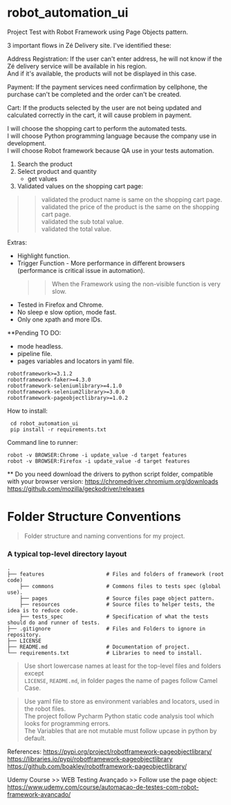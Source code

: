 # robot_automation_ui

Project Test with Robot Framework using Page Objects pattern.

3 important flows in Zé Delivery site. I've identified these:

Address Registration: If the user can't enter address, he will not know if the Zé delivery service will be available in his region.   
And if it's available, the products will not be displayed in this case.  

Payment: If the payment services need confirmation by cellphone, the purchase can't be completed and the order can't be created.  

Cart: If the products selected by the user are not being updated and calculated correctly in the cart, it will cause problem in payment.  

I will choose the shopping cart to perform the automated tests.  
I will choose Python programming language because the company use in development.  
I will choose Robot framework because QA use in your tests automation.  

1. Search the product
2. Select product and quantity 
    - get values
3. Validated values on the shopping cart page:  
>> validated the product name is same on the shopping cart page.  
>> validated the price of the product is the same on the shopping cart page.  
>> validated the sub total value.  
>> validated the total value.     

Extras:  
- Highlight function.  
- Trigger Function - More performance in different browsers (performance is critical issue in automation).   
    >> When the Framework using the non-visible function is very slow.  
- Tested in Firefox and Chrome.  
- No sleep e slow option, mode fast.  
- Only one xpath and more IDs.  

**Pending TO DO: 
- mode headless.
- pipeline file.
- pages variables and locators in yaml file.

```
robotframework>=3.1.2
robotframework-faker>=4.3.0
robotframework-seleniumlibrary>=4.1.0
robotframework-selenium2library>=3.0.0
robotframework-pageobjectlibrary>=1.0.2
```

How to install:
```
 cd robot_automation_ui   
 pip install -r requirements.txt
```

Command line to runner:
```
robot -v BROWSER:Chrome -i update_value -d target features
robot -v BROWSER:Firefox -i update_value -d target features
```

** Do you need download the drivers to python script folder, compatible with your browser version:
https://chromedriver.chromium.org/downloads  
https://github.com/mozilla/geckodriver/releases  

Folder Structure Conventions
============================

> Folder structure and naming conventions for my project.

### A typical top-level directory layout
    .
    ├── features                    # Files and folders of framework (root code)
        ├── commons                 # Commons files to tests spec (global use).
        ├── pages                   # Source files page object pattern.
        ├── resources               # Source files to helper tests, the idea is to reduce code.
        ├── tests_spec              # Specification of what the tests should do and runner of tests.
    ├── .gitignore                  # Files and Folders to ignore in repository.
    ├── LICENSE
    ├── README.md                   # Documentation of project.
    └── requirements.txt            # Libraries to need to install.

> Use short lowercase names at least for the top-level files and folders except  
> `LICENSE`, `README.md`, in folder pages the name of pages follow Camel Case.  

> Use yaml file to store as environment variables and locators, used in the robot files.  
> The project follow Pycharm Python static code analysis tool which looks for programming errors.  
> The Variables that are not mutable must follow upcase in python by default.  

References:
https://pypi.org/project/robotframework-pageobjectlibrary/
https://libraries.io/pypi/robotframework-pageobjectlibrary
https://github.com/boakley/robotframework-pageobjectlibrary/

Udemy Course >> WEB Testing Avançado >> Follow use the page object:
https://www.udemy.com/course/automacao-de-testes-com-robot-framework-avancado/
